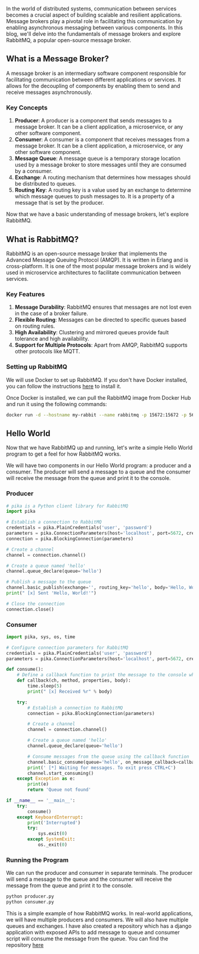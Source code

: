 In the world of distributed systems, communication between services becomes a crucial aspect of building scalable and resilient applications. Message brokers play a pivotal role in facilitating this communication by enabling asynchronous messaging between various components. In this blog, we'll delve into the fundamentals of message brokers and explore RabbitMQ, a popular open-source message broker.

## What is a Message Broker?

A message broker is an intermediary software component responsible for facilitating communication between different applications or services. It allows for the decoupling of components by enabling them to send and receive messages asynchronously.

### Key Concepts

1. **Producer**: A producer is a component that sends messages to a message broker. It can be a client application, a microservice, or any other software component.
2. **Consumer**: A consumer is a component that receives messages from a message broker. It can be a client application, a microservice, or any other software component.
3. **Message Queue**: A message queue is a temporary storage location used by a message broker to store messages until they are consumed by a consumer.
4. **Exchange**: A routing mechanism that determines how messages should be distributed to queues.
5. **Routing Key**: A routing key is a value used by an exchange to determine which message queues to push messages to. It is a property of a message that is set by the producer.

Now that we have a basic understanding of message brokers, let's explore RabbitMQ.

## What is RabbitMQ?

RabbitMQ is an open-source message broker that implements the Advanced Message Queuing Protocol (AMQP). It is written in Erlang and is cross-platform. It is one of the most popular message brokers and is widely used in microservice architectures to facilitate communication between services.

### Key Features

1. **Message Durability**: RabbitMQ ensures that messages are not lost even in the case of a broker failure.
2. **Flexible Routing**: Messages can be directed to specific queues based on routing rules.
3. **High Availability**: Clustering and mirrored queues provide fault tolerance and high availability.
4. **Support for Multiple Protocols**: Apart from AMQP, RabbitMQ supports other protocols like MQTT.

### Setting up RabbitMQ

We will use Docker to set up RabbitMQ. If you don't have Docker installed, you can follow the instructions [here](https://docs.docker.com/get-docker/) to install it.

Once Docker is installed, we can pull the RabbitMQ image from Docker Hub and run it using the following commands:

```bash
docker run -d --hostname my-rabbit --name rabbitmq -p 15672:15672 -p 5672:5672 rabbitmq:3-management
```

## Hello World

Now that we have RabbitMQ up and running, let's write a simple Hello World program to get a feel for how RabbitMQ works.

We will have two components in our Hello World program: a producer and a consumer. The producer will send a message to a queue and the consumer will receive the message from the queue and print it to the console.

### Producer

```python
# pika is a Python client library for RabbitMQ
import pika

# Establish a connection to RabbitMQ
credentials = pika.PlainCredentials('user', 'password')
parameters = pika.ConnectionParameters(host='localhost', port=5672, credentials=credentials)
connection = pika.BlockingConnection(parameters)

# Create a channel
channel = connection.channel()

# Create a queue named 'hello'
channel.queue_declare(queue='hello')

# Publish a message to the queue
channel.basic_publish(exchange='', routing_key='hello', body='Hello, World!')
print(" [x] Sent 'Hello, World!'")

# Close the connection
connection.close()
```

### Consumer

```python
import pika, sys, os, time

# Configure connection parameters for RabbitMQ
credentials = pika.PlainCredentials('user', 'password')
parameters = pika.ConnectionParameters(host='localhost', port=5672, credentials=credentials)

def consume():
    # Define a callback function to print the message to the console when a message is received
    def callback(ch, method, properties, body):
        time.sleep(5)
        print(" [x] Received %r" % body)

    try:
        # Establish a connection to RabbitMQ
        connection = pika.BlockingConnection(parameters)

        # Create a channel
        channel = connection.channel()

        # Create a queue named 'hello'
        channel.queue_declare(queue='hello')

        # Consume messages from the queue using the callback function
        channel.basic_consume(queue='hello', on_message_callback=callback, auto_ack=True)
        print(' [*] Waiting for messages. To exit press CTRL+C')
        channel.start_consuming()
    except Exception as e:
        print(e)
        return 'Queue not found'

if __name__ == '__main__':
    try:
        consume()
    except KeyboardInterrupt:
        print('Interrupted')
        try:
            sys.exit(0)
        except SystemExit:
            os._exit(0)
```

### Running the Program

We can run the producer and consumer in separate terminals. The producer will send a message to the queue and the consumer will receive the message from the queue and print it to the console.

```bash
python producer.py
python consumer.py
```

This is a simple example of how RabbitMQ works.
In real-world applications, we will have multiple producers and consumers. We will also have multiple queues and exchanges.
I have also created a repository which has a django application with exposed APIs to add message to queue and consumer script will consume the message from the queue. You can find the repository [here](https://github.com/somesh-banerjee/message-brokers-tutorial/tree/main/rabbit-mq)
